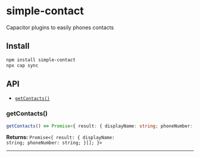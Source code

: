 # simple-contact

Capacitor plugins to easily phones contacts

## Install

```bash
npm install simple-contact
npx cap sync
```

## API

<docgen-index>

- [`getContacts()`](#getcontacts)

</docgen-index>

<docgen-api>
<!--Update the source file JSDoc comments and rerun docgen to update the docs below-->

### getContacts()

```typescript
getContacts() => Promise<{ result: { displayName: string; phoneNumber: string; }[]; }>
```

**Returns:** <code>Promise&lt;{ result: { displayName: string; phoneNumber: string; }[]; }&gt;</code>

---

</docgen-api>

